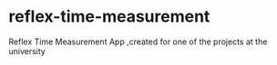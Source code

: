 # reflex-time-measurement
Reflex Time Measurement App ,created for one of the projects at the university
